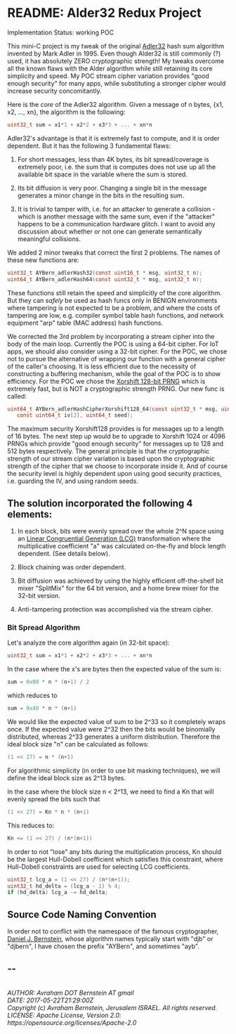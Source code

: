 # README: Alder32 Redux Project

Implementation Status: working POC

This mini-C project is my tweak of the original [Adler32](https://en.wikipedia.org/wiki/Adler-32)
hash sum algorithm invented by Mark Adler in 1995.
Even though Alder32 is still commonly (?) used,
it has absolutely ZERO cryptographic strength!
My tweaks overcome all the known flaws with the Alder algorithm while still
retaining its core simplicity and speed. My POC stream cipher variation provides
"good enough security" for many apps, while substituting a stronger cipher would
increase security concomitantly.

Here is the *core* of the Adler32 algorithm. Given a message of n bytes,
{x1, x2, ..., xn}, the algorithm is the following:

```C
uint32_t sum = x1*1 + x2*2 + x3*3 + ... + xn*n
```

Adler32's advantage is that it is extremely fast to compute, and it is order
dependent. But it has the following 3 fundamental flaws:

1. For short messages, less than 4K bytes, its bit spread/coverage is
extremely poor, i.e. the sum that is computes does not use up all the
available bit space in the variable where the sum is stored.

2. Its bit diffusion is very poor. Changing a single bit in the message
generates a minor change in the bits in the resulting sum.

3. It is trivial to tamper with, i.e. for an attacker to generate a
collision - which is another message with the same sum, even if the
"attacker" happens to be a communication hardware glitch. I want to
avoid any discussion about whether or not one can generate semantically
meaningful collisions.

We added 2 minor tweaks that correct the first 2 problems. The names of these
new functions are:

```C
uint32_t AYBern_adlerHash32(const uint16_t * msg, uint32_t n);
uint64_t AYBern_adlerHash64(const uint32_t * msg, uint32_t n);
```

These functions still retain the speed and simplicitly of the core algorithm.
But they can *safely* be used as hash funcs only in BENIGN environments where
tampering is not expected to be a problem, and where the costs of tampering
are low, e.g. compiler symbol table hash functions, and network equipment
"arp" table (MAC address) hash functions.

We corrected the 3rd problem by incorporating a stream cipher into the body
of the main loop. Currently the POC is using a 64-bit cipher. For IoT apps,
we should also consider using a 32-bit cipher. For the POC, we chose not to
pursue the alternative of wrapping our function with a general cipher of the
caller's choosing. It is less efficient due to the necessity of constructing a
buffering mechanism, while the goal of the POC is to show efficiency. For the
POC we chose the [Xorshift 128-bit PRNG](http://prng.di.unimi.it/)
which is extremely fast, but is NOT a cryptographic strength PRNG. Our new func is called:

 ```C
uint64_t AYBern_adlerHashCipherXorshift128_64(const uint32_t * msg, uint32_t n,
    const uint64_t iv[2], uint64_t seed);
```

The maximum security Xorshift128 provides is for messages up to a length of 16
bytes. The next step up would be to upgrade to Xorshift 1024 or 4096 PRNGs which
provide "good enough security" for messages up to 128 and 512 bytes respectively.
The general principle is that the cryptographic strength of our stream cipher
variation is based upon the cryptographic strength of the cipher that we choose
to incorporate inside it. And of course the security level is highly dependent
upon using good security practices, i.e. guarding the IV, and using random seeds.

## The solution incorporated the following 4 elements:

1. In each block, bits were evenly spread over the whole 2^N space using an
[Linear Congruential Generation (LCG)](https://en.wikipedia.org/wiki/Linear_congruential_generator)
transformation where the multiplicative coefficient "a" was calculated on-the-fly
and block length dependent. (See details below).

2. Block chaining was order dependent.

3. Bit diffusion was achieved by using the highly efficient off-the-shelf bit mixer
"SplitMix" for the 64 bit version, and a home brew mixer for the 32-bit version.

4. Anti-tampering protection was accomplished via the stream cipher.

### Bit Spread Algorithm

Let's analyze the core algorithm again (in 32-bit space):

```C
uint32_t sum = x1*1 + x2*2 + x3*3 + ... + xn*n
```

In the case where the x's are bytes then the expected value of the sum is:

```C
sum = 0x80 * n * (n+1) / 2
```

which reduces to

```C
sum = 0x40 * n * (n+1)
```

We would like the expected value of sum to be 2^33 so it completely wraps once.
If the expected value were 2^32 then the bits would be binomially distributed,
whereas 2^33 generates a uniform distribution. Therefore the ideal block size "n"
can be calculated as follows:

```C
(1 << 27) = n * (n+1)
```

For algorithmic simplicity (in order to use bit masking techniques), we will
define the ideal block size as 2^13 bytes.


In the case where the block size n < 2^13, we need to find a Kn that will
evenly spread the bits such that
```C
(1 << 27) = Kn * n * (n+1)
```

This reduces to:

```C
Kn <= (1 << 27) / (n*(n+1))
```

In order to not "lose" any bits during the multiplication process, Kn
should be the largest Hull-Dobell coefficient which satisfies this constraint,
where Hull-Dobell constraints are used for selecting LCG coefficients.

```C
uint32_t lcg_a = (1 << 27) / (n*(n+1));
uint32_t hd_delta = (lcg_a - 1) % 4;
if (hd_delta) lcg_a -= hd_delta;
```

## Source Code Naming Convention

In order not to conflict with the namespace of the famous cryptographer,
[Daniel J. Bernstein](https://en.wikipedia.org/wiki/Daniel_J._Bernstein),
whose algorithm names typically start with "djb" or "djbern",
I have chosen the prefix "AYBern", and sometimes "ayb".

## --
<address>
<br>AUTHOR: Avraham DOT Bernstein AT gmail
<br>DATE: 2017-05-22T21:29:00Z
<br>Copyright (c) Avraham Bernstein, Jerusalem ISRAEL. All rights reserved.
<br>LICENSE: Apache License, Version 2.0: https://opensource.org/licenses/Apache-2.0
</address>
